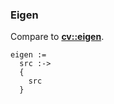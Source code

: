 ### Eigen
Compare to **[cv::eigen](http://docs.opencv.org/modules/core/doc/operations_on_arrays.html#eigen)**.

    eigen :=
      src :->
      {
        src
      }

